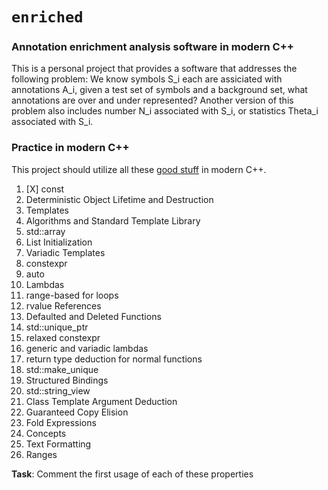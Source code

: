 # `enriched`

### Annotation enrichment analysis software in modern C++

This is a personal project that provides a software that addresses the following problem: We know symbols S_i each are assiciated with annotations A_i, given a test set of symbols and a background set, what annotations are over and under represented? Another version of this problem also includes number N_i associated with S_i, or statistics Theta_i associated with S_i.

### Practice in modern C++

This project should utilize all these [good stuff](https://raw.githubusercontent.com/CppCon/CppCon2019/master/Presentations/back_to_basics_the_best_parts_of_cpp/back_to_basics_the_best_parts_of_cpp__jason_turner__cppcon_2019.pdf) in modern C++.

1. [X] const
2. Deterministic Object Lifetime and Destruction
3. Templates
4. Algorithms and Standard Template Library
5. std::array
6. List Initialization
7. Variadic Templates
8. constexpr
9. auto
10. Lambdas
11. range-based  for  loops
12. rvalue References
13. Defaulted and Deleted Functions
14. std::unique_ptr
15. relaxed  constexpr
16. generic and variadic lambdas
17. return type deduction for normal functions
18. std::make_unique
19. Structured Bindings
20. std::string_view
21. Class Template Argument Deduction
22. Guaranteed Copy Elision
23. Fold Expressions
24. Concepts
25. Text Formatting
26. Ranges


**Task**: Comment the first usage of each of these properties

